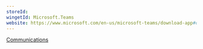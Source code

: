 ```yaml
---
storeId: 
wingetId: Microsoft.Teams
website: https://www.microsoft.com/en-us/microsoft-teams/download-app#desktopAppDownloadregion
---
```


[Communications](../Communications.md)